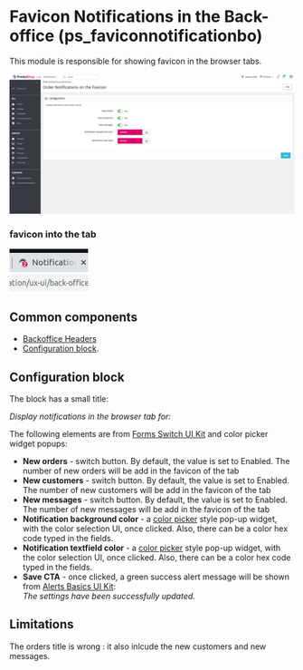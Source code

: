 # Favicon Notifications in the Back-office (ps\_faviconnotificationbo)

This module is responsible for showing favicon in the browser tabs.

![Order Notifications on the Favicon UI](<../../../../../.gitbook/assets/image (2).png>)

### favicon into the tab

![](<../../../../../.gitbook/assets/Capture d’écran du 2023-04-24 16-32-59.png>)

## Common components

* [Backoffice Headers](../../../common-components/back-office-header/)
* [Configuration block](https://app.gitbook.com/o/-MAz0PPl5s9ulE9xyliu/s/eRh5ljXXvELkmmdiRmg8/\~/changes/cReeZTZCiwqi5rIeUSjb/functional-documentation/ux-ui/common-components/configuration-block).

## Configuration block

The block has a small title:

_Display notifications in the browser tab for:_

The following elements are from [Forms Switch UI Kit](https://build.prestashop.com/prestashop-ui-kit/?path=/story/forms--switch-story) and color picker widget popups:

* **New orders** - switch button. By default, the value is set to Enabled. The number of new orders will be add in the favicon of the tab
* **New customers** - switch button. By default, the value is set to Enabled. The number of new customers will be add in the favicon of the tab
* **New messages** - switch button. By default, the value is set to Enabled. The number of new messages will be add in the favicon of the tab
* **Notification background color** - a [color picker](../../../common-components/color-picker.md) style pop-up widget, with the color selection UI, once clicked. Also, there can be a color hex code typed in the fields.
* **Notification textfield color** - a [color picker](../../../common-components/color-picker.md) style pop-up widget, with the color selection UI, once clicked. Also, there can be a color hex code typed in the fields.
* **Save CTA** - once clicked, a green success alert message will be shown from [Alerts Basics UI Kit](https://build.prestashop.com/prestashop-ui-kit/?path=/story/alerts--basics):\
  _The settings have been successfully updated._

## Limitations

The orders title is wrong : it also inlcude the new customers and new messages.
